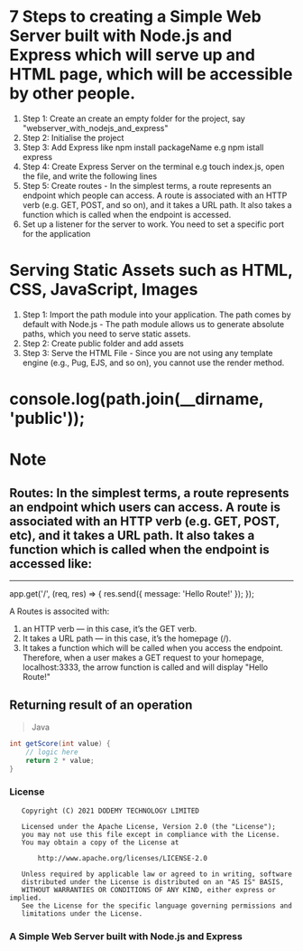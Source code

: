# 7 Steps to creating a Simple Web Server built with Node.js and Express which will serve up and HTML page, which will be accessible by other people.

1. Step 1: Create an create an empty folder for the project, say "webserver_with_nodejs_and_express"
2. Step 2: Initialise the project
3. Step 3: Add Express like npm install packageName e.g npm istall express
4. Step 4: Create Express Server on the terminal e.g touch index.js, open the file, and write the following lines
5. Step 5: Create routes - In the simplest terms, a route represents an endpoint which people can access. A route is associated with an HTTP verb (e.g. GET, POST, and so on), and it takes a URL path. It also takes a function which is called when the endpoint is accessed.
6. Set up a listener for the server to work. You need to set a specific port for the application

# Serving Static Assets such as HTML, CSS, JavaScript, Images

1. Step 1: Import the path module into your application. The path comes by default with Node.js - The path module allows us to generate absolute paths, which you need to serve static assets.
2. Step 2: Create public folder and add assets
3. Step 3: Serve the HTML File - Since you are not using any template engine (e.g., Pug, EJS, and so on), you cannot use the render method.

# console.log(path.join(\_\_dirname, 'public'));

# Note

## Routes: In the simplest terms, a route represents an endpoint which users can access. A route is associated with an HTTP verb (e.g. GET, POST, etc), and it takes a URL path. It also takes a function which is called when the endpoint is accessed like:

---

app.get('/', (req, res) => {
res.send({ message: 'Hello Route!' });
});

A Routes is associted with:

1. an HTTP verb — in this case, it’s the GET verb.
2. It takes a URL path — in this case, it’s the homepage (/).
3. It takes a function which will be called when you access the endpoint.
   Therefore, when a user makes a GET request to your homepage, localhost:3333, the arrow function is called and will display "Hello Route!"

## Returning result of an operation

> Java

```java
int getScore(int value) {
    // logic here
    return 2 * value;
}
```

### License

```
   Copyright (C) 2021 DODEMY TECHNOLOGY LIMITED

   Licensed under the Apache License, Version 2.0 (the "License");
   you may not use this file except in compliance with the License.
   You may obtain a copy of the License at

       http://www.apache.org/licenses/LICENSE-2.0

   Unless required by applicable law or agreed to in writing, software
   distributed under the License is distributed on an "AS IS" BASIS,
   WITHOUT WARRANTIES OR CONDITIONS OF ANY KIND, either express or implied.
   See the License for the specific language governing permissions and
   limitations under the License.
```

### A Simple Web Server built with Node.js and Express
